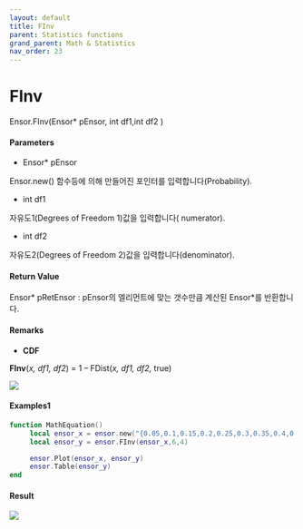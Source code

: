 ```yaml
---
layout: default
title: FInv
parent: Statistics functions
grand_parent: Math & Statistics
nav_order: 23
---
```


# FInv

Ensor.FInv\(Ensor\* pEnsor, int df1,int df2 \)

#### Parameters

* Ensor\* pEnsor

Ensor.new\(\) 함수등에 의해 만들어진 포인터를 입력합니다\(Probability\).

* int df1

자유도1\(Degrees of Freedom 1\)값을 입력합니다\( numerator\).

* int df2

자유도2\(Degrees of Freedom 2\)값을 입력합니다\(denominator\).

#### Return Value

Ensor\* pRetEnsor : pEnsor의 엘리먼트에 맞는 갯수만큼 계산된 Ensor\*를 반환합니다.

#### Remarks

* **CDF**

**FInv**\(_x, df1, df2_\) = 1 – FDist\(_x, df1, df2,_ true\)

![](/StatisticsAPI/FDistInvFuncGraph.png)

#### Examples1

```lua
function MathEquation()
     local ensor_x = ensor.new("{0.05,0.1,0.15,0.2,0.25,0.3,0.35,0.4,0.45,0.5,0.55,0.6,0.65,0.7,0.75,0.8,0.85,0.9,0.95}")
     local ensor_y = ensor.FInv(ensor_x,6,4)

     ensor.Plot(ensor_x, ensor_y)
     ensor.Table(ensor_y)
end
```

#### Result

![](/StatisticsAPI/FInvResult.png)

